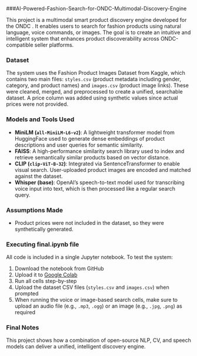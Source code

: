 ###AI-Powered-Fashion-Search-for-ONDC-Multimodal-Discovery-Engine

This project is a multimodal smart product discovery engine developed for the ONDC . It enables users to search for fashion products using natural language, voice commands, or images. The goal is to create an intuitive and intelligent system that enhances product discoverability across ONDC-compatible seller platforms.

### Dataset
The system uses the Fashion Product Images Dataset from Kaggle, which contains two main files: `styles.csv` (product metadata including gender, category, and product names) and `images.csv` (product image links). These were cleaned, merged, and preprocessed to create a unified, searchable dataset. A price column was added using synthetic values since actual prices were not provided.

### Models and Tools Used
- **MiniLM (`all-MiniLM-L6-v2`)**: A lightweight transformer model from HuggingFace used to generate dense embeddings of product descriptions and user queries for semantic similarity.
- **FAISS**: A high-performance similarity search library used to index and retrieve semantically similar products based on vector distance.
- **CLIP (`clip-ViT-B-32`)**: Integrated via SentenceTransformer to enable visual search. User-uploaded product images are encoded and matched against the dataset.
- **Whisper (base)**: OpenAI’s speech-to-text model used for transcribing voice input into text, which is then processed like a regular search query.

### Assumptions Made
- Product prices were not included in the dataset, so they were synthetically generated.

### Executing final.ipynb file
All code is included in a single Jupyter notebook. To test the system:
1. Download the notebook from GitHub
2. Upload it to [Google Colab](https://colab.research.google.com)
3. Run all cells step-by-step
4. Upload the dataset CSV files (`styles.csv` and `images.csv`) when prompted
5. When running the voice or image-based search cells, make sure to upload an audio file (e.g., `.mp3`, `.ogg`) or an image (e.g., `.jpg`, `.png`) as required

### Final Notes
This project shows how a combination of open-source NLP, CV, and speech models can deliver a unified, intelligent discovery engine.
